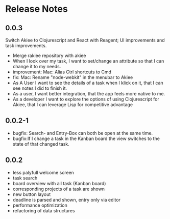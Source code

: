 # Release Notes

## 0.0.3

Switch Akiee to Clojurescript and React with Reagent; UI improvements and task improvements.

- Merge rakiee repository with akiee
- When I look over my task, I want to set/change an attribute so that I can change it to my needs.
- improvement: Mac: Alias Ctrl shortcuts to Cmd
- fix: Mac: Rename "node-webkit" in the menubar to Akiee
- As A User I want to see the details of a task when I klick on it, that I can see notes I did to finish it.
- As a user, I want better integration, that the app feels more native to me.
- As a developer I want to explore the options of using Clojurescript for Akiee, that I can leverage Lisp for competitive advantage

## 0.0.2-1

- bugfix: Search- and Entry-Box can both be open at the same time.
- bugfix:If I change a task in the Kanban board the view switches to the state of that changed task.

## 0.0.2

- less palyfull welcome screen
- task search
- board overview with all task (Kanban board)
- corresponding projects of a task are shown
- new button layout
- deadline is parsed and shown, entry only via editor
- performance optimization
- refactoring of data structures
